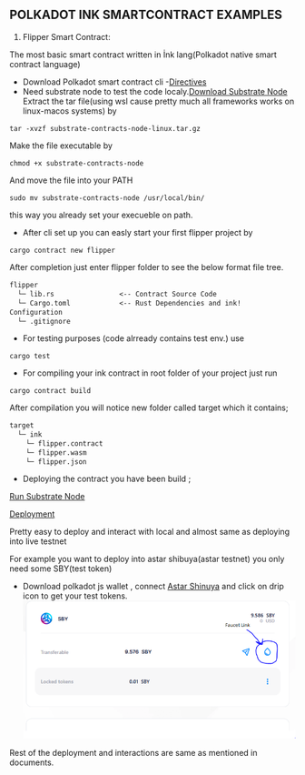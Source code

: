 ## POLKADOT INK SMARTCONTRACT EXAMPLES

 1. Flipper Smart Contract:

  The most basic smart contract written in İnk lang(Polkadot native smart contract language)

  - Download Polkadot smart contract cli -[Directives](https://github.com/use-ink/cargo-contract)
  - Need substrate node to test the code localy.[Download Substrate Node](https://github.com/paritytech/substrate-contracts-node/releases)
  Extract the tar file(using wsl cause pretty much all frameworks works on linux-macos systems)
  by
  ```
  tar -xvzf substrate-contracts-node-linux.tar.gz

  ```
  Make the file executable by 
  ```
  chmod +x substrate-contracts-node

  ```
And move the file into your PATH
```
sudo mv substrate-contracts-node /usr/local/bin/
```
this way you already set your execueble on path.

- After cli set up you can easly start your first flipper project by 
```
cargo contract new flipper
``` 
After completion just enter flipper folder to see the below format file tree.
```
flipper
  └─ lib.rs                <-- Contract Source Code
  └─ Cargo.toml            <-- Rust Dependencies and ink! Configuration
  └─ .gitignore
```

- For testing purposes (code alrready contains test env.)
use 
```
cargo test
```

- For compiling your ink contract in root folder of your project just run 
```
cargo contract build
```

After compilation you will notice new folder called target which it contains;
```
target
  └─ ink
    └─ flipper.contract
    └─ flipper.wasm
    └─ flipper.json
```
- Deploying the contract you have been build ;


[Run Substrate Node](https://use.ink/docs/v5/getting-started/running-substrate)


[Deployment](https://use.ink/docs/v5/getting-started/deploy-your-contract)

Pretty easy to deploy and interact with local and almost same as deploying into live testnet 

For example you want to deploy into astar shibuya(astar testnet) you only need some SBY(test token)

- Download polkadot js wallet , connect [Astar Shinuya](https://portal.astar.network/shibuya-testnet/assets) and click on drip icon to get your test tokens.
![Testnet Faucet](info-images/astar_testnet.PNG)

Rest of the deployment and interactions are same as mentioned in documents.